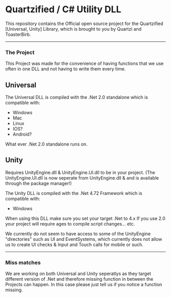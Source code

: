 # Quartzified / C# Utility DLL



This repository contains the Official open source project for the Quartzified [Universal, Unity] Library, which is brought to you by Quartzi and ToasterBirb.

<hr>

### The Project

This Project was made for the convenience of having functions that we use often in one DLL and not having to write them every time.



## Universal

The Universal DLL is compiled with the .Net 2.0 standalone which is compatible with:

- Windows
- Mac
- Linux
- IOS?
- Android?

What ever .Net 2.0 standalone runs on.



## Unity

Requires UnityEngine.dll & UnityEngine.UI.dll to be in your project.
(The UnityEngine.UI.dll is now seperate from UnityEngine.dll & and is available through the package manager!)


The Unity DLL is compiled with the .Net 4.72 Framework which is compatible with:

- Windows

When using this DLL make sure you set your target .Net to 4.x 
If you use 2.0 your project will require ages to compile script changes... etc.

We currently do not seem to have access to some of the UnityEngine "directories" such as UI and EventSystems, which currently does not allow us to create UI checks & Input and Touch calls for mobile or such.

<hr>

### Miss matches

We are working on both Universal and Unity seperatlys as they target different version of .Net and therefore missing function in between the Projects can happen. 
In this case please just tell us if you notice a function missing.
